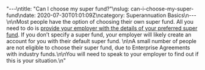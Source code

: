 "---\ntitle: \"Can I choose my super fund?\"\nslug: can-i-choose-my-super-fund\ndate: 2020-07-30T01:01:09Z\ncategory: Superannuation Basics\n---\n\nMost people have the option of choosing their own super fund. All you need to do is [provide your employer with the details of your preferred super fund](https://futuresuper.groovehq.com/help/how-do-i-get-my-employer-to-pay-to-future-super). If you don’t specify a super fund, your employer will likely create an account for you with their default super fund. \n\nA small number of people are not eligible to choose their super fund, due to Enterprise Agreements with industry funds.\n\nYou will need to speak to your employer to find out if this is your situation.\n"